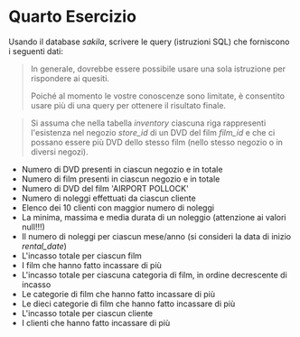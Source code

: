 # Quarto Esercizio
Usando il database *sakila*, scrivere le query (istruzioni SQL) che forniscono i seguenti dati:
> In generale, dovrebbe essere possibile usare una sola istruzione per rispondere ai quesiti.
> 
> Poiché al momento le vostre conoscenze sono limitate, è consentito usare più di una query per ottenere il risultato finale.

> Si assuma che nella tabella *inventory* ciascuna riga rappresenti l'esistenza nel negozio *store_id* di un DVD del film *film_id* e che ci possano essere più DVD dello stesso film (nello stesso negozio o in diversi negozi).
* Numero di DVD presenti in ciascun negozio e in totale
* Numero di film presenti in ciascun negozio e in totale
* Numero di DVD del film 'AIRPORT POLLOCK'
* Numero di noleggi effettuati da ciascun cliente
* Elenco dei 10 clienti con maggior numero di noleggi
* La minima, massima e media durata di un noleggio (attenzione ai valori null!!!)
* Il numero di noleggi per ciascun mese/anno (si consideri la data di inizio *rental_date*)
* L'incasso totale per ciascun film
* I film che hanno fatto incassare di più
* L'incasso totale per ciascuna categoria di film, in ordine decrescente di incasso
* Le categorie di film che hanno fatto incassare di più
* Le dieci categorie di film che hanno fatto incassare di più
* L'incasso totale per ciascun cliente
* I clienti che hanno fatto incassare di più
